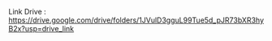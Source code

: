 Link Drive : https://drive.google.com/drive/folders/1JVulD3gguL99Tue5d_pJR73bXR3hyB2x?usp=drive_link
